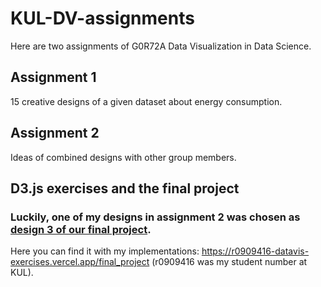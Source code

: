 # KUL-DV-assignments

Here are two assignments of G0R72A Data Visualization in Data Science.

## Assignment 1
15 creative designs of a given dataset about energy consumption.

## Assignment 2
Ideas of combined designs with other group members.

## D3.js exercises and the final project
### Luckily, one of my designs in assignment 2 was chosen as **[design 3 of our final project](https://datavis-exercises.vercel.app/final_project).** 

Here you can find it with my implementations: https://r0909416-datavis-exercises.vercel.app/final_project (r0909416 was my student number at KUL).
